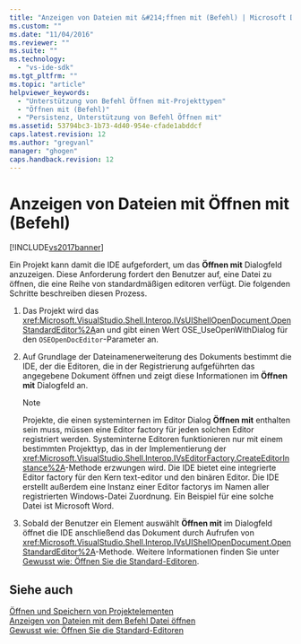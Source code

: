 ```yaml
---
title: "Anzeigen von Dateien mit &#214;ffnen mit (Befehl) | Microsoft Docs"
ms.custom: ""
ms.date: "11/04/2016"
ms.reviewer: ""
ms.suite: ""
ms.technology: 
  - "vs-ide-sdk"
ms.tgt_pltfrm: ""
ms.topic: "article"
helpviewer_keywords: 
  - "Unterstützung von Befehl Öffnen mit-Projekttypen"
  - "Öffnen mit (Befehl)"
  - "Persistenz, Unterstützung von Befehl Öffnen mit"
ms.assetid: 53794bc3-1b73-4d40-954e-cfade1abddcf
caps.latest.revision: 12
ms.author: "gregvanl"
manager: "ghogen"
caps.handback.revision: 12
---
```

# Anzeigen von Dateien mit &#214;ffnen mit (Befehl)
[!INCLUDE[vs2017banner](../../code-quality/includes/vs2017banner.md)]

Ein Projekt kann damit die IDE aufgefordert, um das **Öffnen mit** Dialogfeld anzuzeigen.  Diese Anforderung fordert den Benutzer auf, eine Datei zu öffnen, die eine Reihe von standardmäßigen editoren verfügt.  Die folgenden Schritte beschreiben diesen Prozess.  
  
1.  Das Projekt wird das <xref:Microsoft.VisualStudio.Shell.Interop.IVsUIShellOpenDocument.OpenStandardEditor%2A>an und gibt einen Wert OSE\_UseOpenWithDialog für den `OSEOpenDocEditor`\-Parameter an.  
  
2.  Auf Grundlage der Dateinamenerweiterung des Dokuments bestimmt die IDE, der die Editoren, die in der Registrierung aufgeführten das angegebene Dokument öffnen und zeigt diese Informationen im **Öffnen mit** Dialogfeld an.  
  
    > [!NOTE]
    >  Projekte, die einen systeminternen im Editor Dialog **Öffnen mit** enthalten sein muss, müssen eine Editor factory für jeden solchen Editor registriert werden.  Systeminterne Editoren funktionieren nur mit einem bestimmten Projekttyp, das in der Implementierung der <xref:Microsoft.VisualStudio.Shell.Interop.IVsEditorFactory.CreateEditorInstance%2A>\-Methode erzwungen wird.  Die IDE bietet eine integrierte Editor factory für den Kern text\-editor und den binären Editor.  Die IDE erstellt außerdem eine Instanz einer Editor factorys im Namen aller registrierten Windows\-Datei Zuordnung.  Ein Beispiel für eine solche Datei ist Microsoft Word.  
  
3.  Sobald der Benutzer ein Element auswählt **Öffnen mit** im Dialogfeld öffnet die IDE anschließend das Dokument durch Aufrufen von <xref:Microsoft.VisualStudio.Shell.Interop.IVsUIShellOpenDocument.OpenStandardEditor%2A>\-Methode.  Weitere Informationen finden Sie unter [Gewusst wie: Öffnen Sie die Standard\-Editoren](../../extensibility/how-to-open-standard-editors.md).  
  
## Siehe auch  
 [Öffnen und Speichern von Projektelementen](../../extensibility/internals/opening-and-saving-project-items.md)   
 [Anzeigen von Dateien mit dem Befehl Datei öffnen](../../extensibility/internals/displaying-files-by-using-the-open-file-command.md)   
 [Gewusst wie: Öffnen Sie die Standard\-Editoren](../../extensibility/how-to-open-standard-editors.md)
